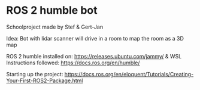 # ROS 2 humble bot

Schoolproject made by Stef & Gert-Jan

Idea: Bot with lidar scanner will drive in a room to map the room as a 3D map

ROS 2 humble installed on: https://releases.ubuntu.com/jammy/ & WSL <br>
Instructions followed: https://docs.ros.org/en/humble/

Starting up the project: https://docs.ros.org/en/eloquent/Tutorials/Creating-Your-First-ROS2-Package.html
